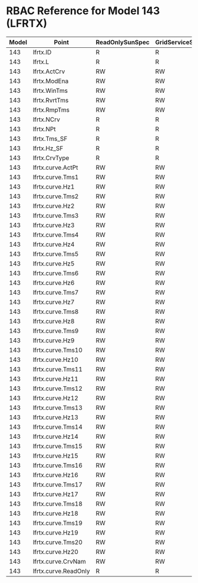 # RBAC Reference for Model 143 (LFRTX)

| Model | Point | ReadOnlySunSpec | GridServiceSunSpec | NetworkAdministratorSunSpec | SuperAdministratorSpec | 
|-------|-------|------------------|---------------------|------------------|--------------------|
| 143 | lfrtx.ID | R | R | R | R |
| 143 | lfrtx.L | R | R | R | R |
| 143 | lfrtx.ActCrv | RW | RW | RW | RW |
| 143 | lfrtx.ModEna | RW | RW | RW | RW |
| 143 | lfrtx.WinTms | RW | RW | RW | RW |
| 143 | lfrtx.RvrtTms | RW | RW | RW | RW |
| 143 | lfrtx.RmpTms | RW | RW | RW | RW |
| 143 | lfrtx.NCrv | R | R | R | R |
| 143 | lfrtx.NPt | R | R | R | R |
| 143 | lfrtx.Tms_SF | R | R | R | R |
| 143 | lfrtx.Hz_SF | R | R | R | R |
| 143 | lfrtx.CrvType | R | R | R | R |
| 143 | lfrtx.curve.ActPt | RW | RW | RW | RW |
| 143 | lfrtx.curve.Tms1 | RW | RW | RW | RW |
| 143 | lfrtx.curve.Hz1 | RW | RW | RW | RW |
| 143 | lfrtx.curve.Tms2 | RW | RW | RW | RW |
| 143 | lfrtx.curve.Hz2 | RW | RW | RW | RW |
| 143 | lfrtx.curve.Tms3 | RW | RW | RW | RW |
| 143 | lfrtx.curve.Hz3 | RW | RW | RW | RW |
| 143 | lfrtx.curve.Tms4 | RW | RW | RW | RW |
| 143 | lfrtx.curve.Hz4 | RW | RW | RW | RW |
| 143 | lfrtx.curve.Tms5 | RW | RW | RW | RW |
| 143 | lfrtx.curve.Hz5 | RW | RW | RW | RW |
| 143 | lfrtx.curve.Tms6 | RW | RW | RW | RW |
| 143 | lfrtx.curve.Hz6 | RW | RW | RW | RW |
| 143 | lfrtx.curve.Tms7 | RW | RW | RW | RW |
| 143 | lfrtx.curve.Hz7 | RW | RW | RW | RW |
| 143 | lfrtx.curve.Tms8 | RW | RW | RW | RW |
| 143 | lfrtx.curve.Hz8 | RW | RW | RW | RW |
| 143 | lfrtx.curve.Tms9 | RW | RW | RW | RW |
| 143 | lfrtx.curve.Hz9 | RW | RW | RW | RW |
| 143 | lfrtx.curve.Tms10 | RW | RW | RW | RW |
| 143 | lfrtx.curve.Hz10 | RW | RW | RW | RW |
| 143 | lfrtx.curve.Tms11 | RW | RW | RW | RW |
| 143 | lfrtx.curve.Hz11 | RW | RW | RW | RW |
| 143 | lfrtx.curve.Tms12 | RW | RW | RW | RW |
| 143 | lfrtx.curve.Hz12 | RW | RW | RW | RW |
| 143 | lfrtx.curve.Tms13 | RW | RW | RW | RW |
| 143 | lfrtx.curve.Hz13 | RW | RW | RW | RW |
| 143 | lfrtx.curve.Tms14 | RW | RW | RW | RW |
| 143 | lfrtx.curve.Hz14 | RW | RW | RW | RW |
| 143 | lfrtx.curve.Tms15 | RW | RW | RW | RW |
| 143 | lfrtx.curve.Hz15 | RW | RW | RW | RW |
| 143 | lfrtx.curve.Tms16 | RW | RW | RW | RW |
| 143 | lfrtx.curve.Hz16 | RW | RW | RW | RW |
| 143 | lfrtx.curve.Tms17 | RW | RW | RW | RW |
| 143 | lfrtx.curve.Hz17 | RW | RW | RW | RW |
| 143 | lfrtx.curve.Tms18 | RW | RW | RW | RW |
| 143 | lfrtx.curve.Hz18 | RW | RW | RW | RW |
| 143 | lfrtx.curve.Tms19 | RW | RW | RW | RW |
| 143 | lfrtx.curve.Hz19 | RW | RW | RW | RW |
| 143 | lfrtx.curve.Tms20 | RW | RW | RW | RW |
| 143 | lfrtx.curve.Hz20 | RW | RW | RW | RW |
| 143 | lfrtx.curve.CrvNam | RW | RW | RW | RW |
| 143 | lfrtx.curve.ReadOnly | R | R | R | R |
